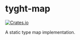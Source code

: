 # tyght-map

[![Crates.io](https://img.shields.io/crates/v/tyght-map.svg)](https://crates.io/crates/tyght-map)

A static type map implementation.

